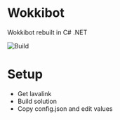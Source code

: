 # Wokkibot
 Wokkibot rebuilt in C# .NET
 
![Build](https://github.com/wokkipannu/Wokkibot-CSharp/actions/workflows/build.yml/badge.svg)

# Setup
- Get lavalink
- Build solution
- Copy config.json and edit values

